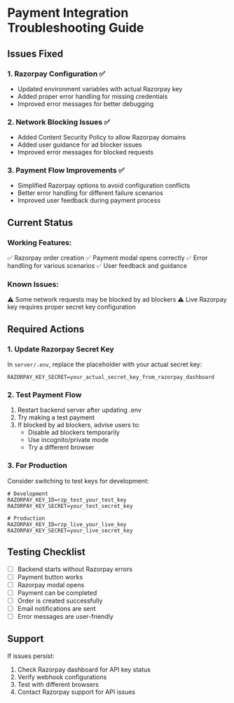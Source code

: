 # Payment Integration Troubleshooting Guide

## Issues Fixed

### 1. Razorpay Configuration ✅
- Updated environment variables with actual Razorpay key
- Added proper error handling for missing credentials
- Improved error messages for better debugging

### 2. Network Blocking Issues ✅
- Added Content Security Policy to allow Razorpay domains
- Added user guidance for ad blocker issues
- Improved error messages for blocked requests

### 3. Payment Flow Improvements ✅
- Simplified Razorpay options to avoid configuration conflicts
- Better error handling for different failure scenarios
- Improved user feedback during payment process

## Current Status

### Working Features:
✅ Razorpay order creation
✅ Payment modal opens correctly
✅ Error handling for various scenarios
✅ User feedback and guidance

### Known Issues:
⚠️ Some network requests may be blocked by ad blockers
⚠️ Live Razorpay key requires proper secret key configuration

## Required Actions

### 1. Update Razorpay Secret Key
In `server/.env`, replace the placeholder with your actual secret key:
```env
RAZORPAY_KEY_SECRET=your_actual_secret_key_from_razorpay_dashboard
```

### 2. Test Payment Flow
1. Restart backend server after updating .env
2. Try making a test payment
3. If blocked by ad blockers, advise users to:
   - Disable ad blockers temporarily
   - Use incognito/private mode
   - Try a different browser

### 3. For Production
Consider switching to test keys for development:
```env
# Development
RAZORPAY_KEY_ID=rzp_test_your_test_key
RAZORPAY_KEY_SECRET=your_test_secret_key

# Production
RAZORPAY_KEY_ID=rzp_live_your_live_key
RAZORPAY_KEY_SECRET=your_live_secret_key
```

## Testing Checklist

- [ ] Backend starts without Razorpay errors
- [ ] Payment button works
- [ ] Razorpay modal opens
- [ ] Payment can be completed
- [ ] Order is created successfully
- [ ] Email notifications are sent
- [ ] Error messages are user-friendly

## Support

If issues persist:
1. Check Razorpay dashboard for API key status
2. Verify webhook configurations
3. Test with different browsers
4. Contact Razorpay support for API issues